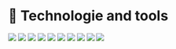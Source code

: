 # 🔧 Technologie and tools 
![](https://img.shields.io/badge/WEB-HTML-informational?style=flat&logo=<LOGO_NAME>&logoColor=white&color=2bbc8a)
![](https://img.shields.io/badge/WEB-CSS-informational?style=flat&logo=<LOGO_NAME>&logoColor=white&color=2bbc8a)
![](https://img.shields.io/badge/WEB-JavaScript-informational?style=flat&logo=<LOGO_NAME>&logoColor=white&color=2bbc8a)
![](https://img.shields.io/badge/WEB-PHP-informational?style=flat&logo=<LOGO_NAME>&logoColor=white&color=2bbc8a)
![](https://img.shields.io/badge/WEB-NodeJS-informational?style=flat&logo=<LOGO_NAME>&logoColor=white&color=2bbc8a)
![](https://img.shields.io/badge/Framework-Laravel-informational?style=flat&logo=<LOGO_NAME>&logoColor=white&color=2bbc8a)
![](https://img.shields.io/badge/Framework-VueJS-informational?style=flat&logo=<LOGO_NAME>&logoColor=white&color=2bbc8a)
![](https://img.shields.io/badge/Framework-ExpressJS-informational?style=flat&logo=<LOGO_NAME>&logoColor=white&color=2bbc8a)
![](https://img.shields.io/badge/Framework-Boostrap-informational?style=flat&logo=<LOGO_NAME>&logoColor=white&color=2bbc8a)
![](https://img.shields.io/badge/CODE-Java-informational?style=flat&logo=<LOGO_NAME>&logoColor=white&color=2bbc8a)
